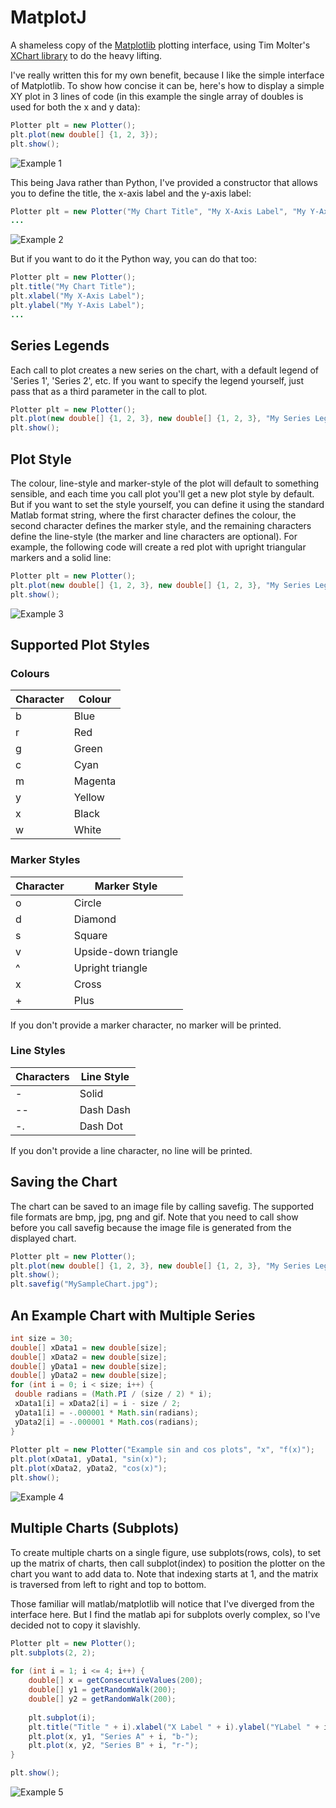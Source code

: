 # MatplotJ

A shameless copy of the [Matplotlib](https://matplotlib.org/users/pyplot_tutorial.html) plotting interface, using Tim Molter's [XChart library](https://knowm.org/open-source/xchart) to do the heavy lifting.

I've really written this for my own benefit, because I like the simple interface of Matplotlib. To show how concise it can be, here's how to display a simple XY plot in 3 lines of code (in this example the single array of doubles is used for both the x and y data): 

```java
Plotter plt = new Plotter();
plt.plot(new double[] {1, 2, 3});
plt.show();
```

![Example 1](/images/MatplotJ_Example1.png)

This being Java rather than Python, I've provided a constructor that allows you to define the title, the x-axis label and the y-axis label:

```java
Plotter plt = new Plotter("My Chart Title", "My X-Axis Label", "My Y-Axis Label");
...
```

![Example 2](/images/MatplotJ_Example2.png)
 
But if you want to do it the Python way, you can do that too:

```java 
Plotter plt = new Plotter();
plt.title("My Chart Title");
plt.xlabel("My X-Axis Label");
plt.ylabel("My Y-Axis Label");
...
```
 
## Series Legends

Each call to plot creates a new series on the chart, with a default legend of 'Series 1', 'Series 2', etc. If you want to specify the legend yourself, just pass that as a third parameter in the call to plot.

```java
Plotter plt = new Plotter();
plt.plot(new double[] {1, 2, 3}, new double[] {1, 2, 3}, "My Series Legend");
plt.show();
```
 
## Plot Style

The colour, line-style and marker-style of the plot will default to something sensible, and each time you call plot you'll get a new plot style by default. But if you want to set the style yourself, you can define it using the standard Matlab format string, where the first character defines the colour, the second character defines the marker style, and the remaining characters define the line-style (the marker and line characters are optional). For example, the following code will create a red plot with upright triangular markers and a solid line:

```java
Plotter plt = new Plotter();
plt.plot(new double[] {1, 2, 3}, new double[] {1, 2, 3}, "My Series Legend", "r^-");
plt.show();
``` 

![Example 3](/images/MatplotJ_Example3.png)

## Supported Plot Styles
 
### Colours

Character|Colour 
---------|------
b|Blue
r|Red
g|Green
c|Cyan
m|Magenta
y|Yellow
x|Black
w|White

### Marker Styles

Character|Marker Style
---------|------------
o|Circle
d|Diamond
s|Square
v|Upside-down triangle
^|Upright triangle
x|Cross
+|Plus

If you don't provide a marker character, no marker will be printed.

### Line Styles

Characters|Line Style
----------|----------
-|Solid
--|Dash Dash
-.|Dash Dot

If you don't provide a line character, no line will be printed.

## Saving the Chart

The chart can be saved to an image file by calling savefig. The supported file formats are bmp, jpg, png and gif. Note that you need to call show before you call savefig because the image file is generated from the displayed chart.

```java 
Plotter plt = new Plotter();
plt.plot(new double[] {1, 2, 3}, new double[] {1, 2, 3}, "My Series Legend", "r^-");
plt.show();
plt.savefig("MySampleChart.jpg");
``` 
 
## An Example Chart with Multiple Series

```java
int size = 30;
double[] xData1 = new double[size];
double[] xData2 = new double[size];
double[] yData1 = new double[size];
double[] yData2 = new double[size]; 
for (int i = 0; i < size; i++) {
 double radians = (Math.PI / (size / 2) * i);
 xData1[i] = xData2[i] = i - size / 2;
 yData1[i] = -.000001 * Math.sin(radians);
 yData2[i] = -.000001 * Math.cos(radians);
}
   
Plotter plt = new Plotter("Example sin and cos plots", "x", "f(x)");
plt.plot(xData1, yData1, "sin(x)");
plt.plot(xData2, yData2, "cos(x)");
plt.show();
```

![Example 4](/images/MatplotJ_Example4.png)

## Multiple Charts (Subplots)

To create multiple charts on a single figure, use subplots(rows, cols), to set up the 
matrix of charts, then call subplot(index) to position the plotter on the chart you want 
to add data to. Note that indexing starts at 1, and the matrix is traversed from left to right
and top to bottom. 

Those familiar will matlab/matplotlib will notice that I've diverged from the interface here. But I 
find the matlab api for subplots overly complex, so I've decided not to copy it slavishly.

```java
Plotter plt = new Plotter();
plt.subplots(2, 2);
        
for (int i = 1; i <= 4; i++) {
    double[] x = getConsecutiveValues(200);
    double[] y1 = getRandomWalk(200);
    double[] y2 = getRandomWalk(200);
    
    plt.subplot(i);
    plt.title("Title " + i).xlabel("X Label " + i).ylabel("YLabel " + i);
    plt.plot(x, y1, "Series A" + i, "b-");
    plt.plot(x, y2, "Series B" + i, "r-");
}

plt.show();
```

![Example 5](/images/MatplotJ_Example5.png)




 